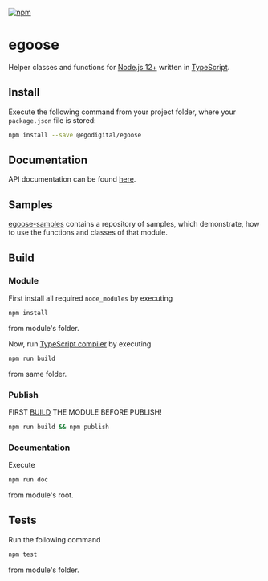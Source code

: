 [![npm](https://img.shields.io/npm/v/@egodigital/egoose.svg)](https://www.npmjs.com/package/@egodigital/egoose)

# egoose

Helper classes and functions for [Node.js 12+](https://nodejs.org/dist/latest-v12.x/docs/api/) written in [TypeScript](https://www.typescriptlang.org/).

## Install

Execute the following command from your project folder, where your `package.json` file is stored:

```bash
npm install --save @egodigital/egoose
```

## Documentation

API documentation can be found [here](https://egodigital.github.io/egoose/).

## Samples

[egoose-samples](https://github.com/egodigital/egoose-samples) contains a repository of samples, which demonstrate, how to use the functions and classes of that module.

## Build

### Module

First install all required `node_modules` by executing

```bash
npm install
```

from module's folder.

Now, run [TypeScript compiler](https://www.npmjs.com/package/typescript) by executing

```bash
npm run build
```

from same folder.

### Publish

FIRST [BUILD](#build) THE MODULE BEFORE PUBLISH!

```bash
npm run build && npm publish
```

### Documentation

Execute

```bash
npm run doc
```

from module's root.

## Tests

Run the following command

```bash
npm test
```

from module's folder.
